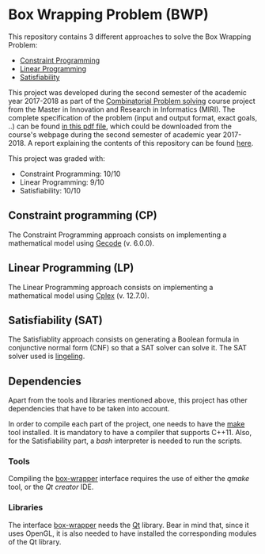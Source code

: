 # Box Wrapping Problem (BWP)

This repository contains 3 different approaches to solve the Box Wrapping Problem:
* [Constraint Programming](https://github.com/lluisalemanypuig/box-wrapping/tree/master/CP)
* [Linear Programming](https://github.com/lluisalemanypuig/box-wrapping/tree/master/LP)
* [Satisfiability](https://github.com/lluisalemanypuig/box-wrapping/tree/master/SAT)

This project was developed during the second semester of the academic year 2017-2018 as part
of the [Combinatorial Problem solving](http://www.cs.upc.edu/~erodri/webpage/cps/cps.html)
course project from the Master in Innovation and Research in Informatics (MIRI).
The complete specification of the problem (input and output format, exact goals, ..) can be found
[in this pdf file](https://github.com/lluisalemanypuig/box-wrapping/blob/master/statement.pdf), which could be downloaded
from the course's webpage during the second semester of academic year 2017-2018. A report explaining the contents of
this repository can be found [here](https://github.com/lluisalemanypuig/box-wrapping/blob/master/report.pdf).

This project was graded with:
* Constraint Programming: 10/10
* Linear Programming: 9/10
* Satisfiability: 10/10

## Constraint programming (CP)

The Constraint Programming approach consists on implementing a mathematical model using
[Gecode](http://www.gecode.org/doc-latest/reference/index.html) (v. 6.0.0).

## Linear Programming (LP)

The Linear Programming approach consists on implementing a mathematical model using
[Cplex](https://www.ibm.com/support/knowledgecenter/SS9UKU_12.7.0/com.ibm.cplex.zos.help/CPLEX/homepages/CPLEX_Z.html)
(v. 12.7.0).

## Satisfiability (SAT)

The Satisfiablity approach consists on generating a Boolean formula in conjunctive normal
form (CNF) so that a SAT solver can solve it. The SAT solver used is [lingeling](https://github.com/arminbiere/lingeling).

## Dependencies

Apart from the tools and libraries mentioned above, this project has other dependencies
that have to be taken into account.

In order to compile each part of the project, one needs to have the [make](https://www.gnu.org/software/make/)
tool installed. It is mandatory to have a compiler that supports C++11. Also, for the Satisfiability part,
a _bash_ interpreter is needed to run the scripts.

### Tools

Compiling the [box-wrapper](https://github.com/lluisalemanypuig/box-wrapping/tree/master/box-wrapper) interface
requires the use of either the _qmake_ tool, or the _Qt creator_ IDE.

### Libraries

The interface [box-wrapper](https://github.com/lluisalemanypuig/box-wrapping/tree/master/box-wrapper) needs the
[Qt](https://www.qt.io/) library. Bear in mind that, since it uses OpenGL, it is also needed to have installed the
<QtOpenGL> corresponding modules of the Qt library.
